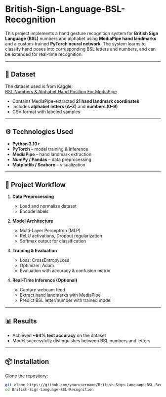 # British-Sign-Language-BSL-Recognition

This project implements a hand gesture recognition system for **British Sign Language (BSL)** numbers and alphabet using **MediaPipe hand landmarks** and a custom-trained **PyTorch neural network**. The system learns to classify hand poses into corresponding BSL letters and numbers, and can be extended for real-time recognition.

---

## 📂 Dataset

The dataset used is from Kaggle:  
[BSL Numbers & Alphabet Hand Position For MediaPipe](https://www.kaggle.com/datasets/erentatepe/bsl-numbers-and-alphabet-hand-position-for-mediapipe/data)

- Contains MediaPipe-extracted **21 hand landmark coordinates**  
- Includes **alphabet letters (A–Z)** and **numbers (0–9)**  
- CSV format with labeled samples  

---

## ⚙️ Technologies Used

- **Python 3.10+**  
- **PyTorch** – model training & inference  
- **MediaPipe** – hand landmark extraction  
- **NumPy / Pandas** – data preprocessing  
- **Matplotlib / Seaborn** – visualization  

---

## 🚀 Project Workflow

1. **Data Preprocessing**  
   - Load and normalize dataset  
   - Encode labels  

2. **Model Architecture**  
   - Multi-Layer Perceptron (MLP)  
   - ReLU activations, Dropout regularization  
   - Softmax output for classification  

3. **Training & Evaluation**  
   - Loss: CrossEntropyLoss  
   - Optimizer: Adam  
   - Evaluation with accuracy & confusion matrix  

4. **Real-Time Inference (Optional)**  
   - Capture webcam feed  
   - Extract hand landmarks with MediaPipe  
   - Predict BSL letter/number with trained model  

---

## 📊 Results

- Achieved **~94% test accuracy** on the dataset  
- Model successfully distinguishes between BSL numbers and letters  

---

## 📦 Installation

Clone the repository:  
```bash
git clone https://github.com/yourusername/British-Sign-Language-BSL-Recognition.git
cd British-Sign-Language-BSL-Recognition

